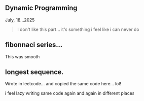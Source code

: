 ## Dynamic Programming
July, 18...2025

> I don't like this part... it's something i feel like i can never do

## fibonnaci series...
This was smooth

## longest sequence.
Wrote in leetcode... and copied the same code here... lol!

i feel lazy writing same code again and again in different places

